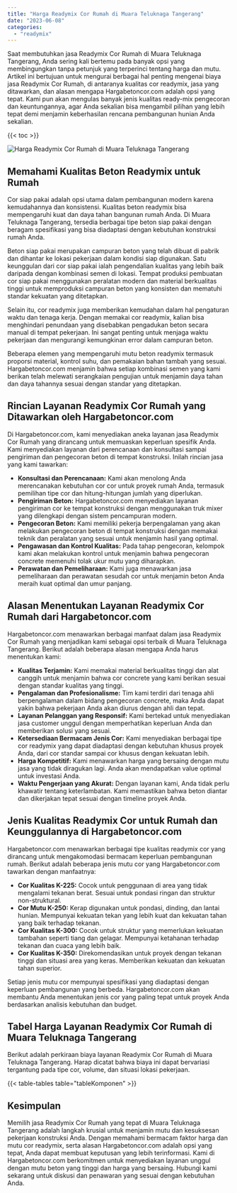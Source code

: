 ```yaml
---
title: "Harga Readymix Cor Rumah di Muara Teluknaga Tangerang"
date: "2023-06-08"
categories: 
  - "readymix"
---
```



Saat membutuhkan jasa Readymix Cor Rumah di Muara Teluknaga Tangerang, Anda sering kali bertemu pada banyak opsi yang membingungkan tanpa petunjuk yang terperinci tentang harga dan mutu. Artikel ini bertujuan untuk mengurai berbagai hal penting mengenai biaya jasa Readymix Cor Rumah, di antaranya kualitas cor readymix, jasa yang ditawarkan, dan alasan mengapa Hargabetoncor.com adalah opsi yang tepat. Kami pun akan mengulas banyak jenis kualitas ready-mix pengecoran dan keuntungannya, agar Anda sekalian bisa mengambil pilihan yang lebih tepat demi menjamin keberhasilan rencana pembangunan hunian Anda sekalian.

{{< toc >}}

![Harga Readymix Cor Rumah di Muara Teluknaga Tangerang](https://hargareadymixid.github.io/hbc/readymix-hbc%20(21).png)

## Memahami Kualitas Beton Readymix untuk Rumah

Cor siap pakai adalah opsi utama dalam pembangunan modern karena kemudahannya dan konsistensi. Kualitas beton readymix bisa mempengaruhi kuat dan daya tahan bangunan rumah Anda. Di Muara Teluknaga Tangerang, tersedia berbagai tipe beton siap pakai dengan beragam spesifikasi yang bisa diadaptasi dengan kebutuhan konstruksi rumah Anda.

Beton siap pakai merupakan campuran beton yang telah dibuat di pabrik dan dihantar ke lokasi pekerjaan dalam kondisi siap digunakan. Satu keunggulan dari cor siap pakai ialah pengendalian kualitas yang lebih baik daripada dengan kombinasi semen di lokasi. Tempat produksi pembuatan cor siap pakai menggunakan peralatan modern dan material berkualitas tinggi untuk memproduksi campuran beton yang konsisten dan mematuhi standar kekuatan yang ditetapkan.

Selain itu, cor readymix juga memberikan kemudahan dalam hal pengaturan waktu dan tenaga kerja. Dengan memakai cor readymix, kalian bisa menghindari penundaan yang disebabkan pengadukan beton secara manual di tempat pekerjaan. Ini sangat penting untuk menjaga waktu pekerjaan dan mengurangi kemungkinan error dalam campuran beton.

Beberapa elemen yang mempengaruhi mutu beton readymix termasuk proporsi material, kontrol suhu, dan pemakaian bahan tambah yang sesuai. Hargabetoncor.com menjamin bahwa setiap kombinasi semen yang kami berikan telah melewati serangkaian pengujian untuk menjamin daya tahan dan daya tahannya sesuai dengan standar yang ditetapkan.

## Rincian Layanan Readymix Cor Rumah yang Ditawarkan oleh Hargabetoncor.com

Di Hargabetoncor.com, kami menyediakan aneka layanan jasa Readymix Cor Rumah yang dirancang untuk memuaskan keperluan spesifik Anda. Kami menyediakan layanan dari perencanaan dan konsultasi sampai pengiriman dan pengecoran beton di tempat konstruksi. Inilah rincian jasa yang kami tawarkan:

- **Konsultasi dan Perencanaan:** Kami akan menolong Anda merencanakan kebutuhan cor cor untuk proyek rumah Anda, termasuk pemilihan tipe cor dan hitung-hitungan jumlah yang diperlukan.
- **Pengiriman Beton:** Hargabetoncor.com menyediakan layanan pengiriman cor ke tempat konstruksi dengan menggunakan truk mixer yang dilengkapi dengan sistem pencampuran modern.
- **Pengecoran Beton:** Kami memiliki pekerja berpengalaman yang akan melakukan pengecoran beton di tempat konstruksi dengan memakai teknik dan peralatan yang sesuai untuk menjamin hasil yang optimal.
- **Pengawasan dan Kontrol Kualitas:** Pada tahap pengecoran, kelompok kami akan melakukan kontrol untuk menjamin bahwa pengecoran concrete memenuhi tolak ukur mutu yang diharapkan.
- **Perawatan dan Pemeliharaan:** Kami juga menawarkan jasa pemeliharaan dan perawatan sesudah cor untuk menjamin beton Anda meraih kuat optimal dan umur panjang.

## Alasan Menentukan Layanan Readymix Cor Rumah dari Hargabetoncor.com

Hargabetoncor.com menawarkan berbagai manfaat dalam jasa Readymix Cor Rumah yang menjadikan kami sebagai opsi terbaik di Muara Teluknaga Tangerang. Berikut adalah beberapa alasan mengapa Anda harus menentukan kami:

- **Kualitas Terjamin:** Kami memakai material berkualitas tinggi dan alat canggih untuk menjamin bahwa cor concrete yang kami berikan sesuai dengan standar kualitas yang tinggi.
- **Pengalaman dan Profesionalisme:** Tim kami terdiri dari tenaga ahli berpengalaman dalam bidang pengecoran concrete, maka Anda dapat yakin bahwa pekerjaan Anda akan diurus dengan ahli dan tepat.
- **Layanan Pelanggan yang Responsif:** Kami bertekad untuk menyediakan jasa customer unggul dengan memperhatikan keperluan Anda dan memberikan solusi yang sesuai.
- **Ketersediaan Bermacam Jenis Cor:** Kami menyediakan berbagai tipe cor readymix yang dapat diadaptasi dengan kebutuhan khusus proyek Anda, dari cor standar sampai cor khusus dengan kekuatan lebih.
- **Harga Kompetitif:** Kami menawarkan harga yang bersaing dengan mutu jasa yang tidak diragukan lagi. Anda akan mendapatkan value optimal untuk investasi Anda.
- **Waktu Pengerjaan yang Akurat:** Dengan layanan kami, Anda tidak perlu khawatir tentang keterlambatan. Kami memastikan bahwa beton diantar dan dikerjakan tepat sesuai dengan timeline proyek Anda.

## Jenis Kualitas Readymix Cor untuk Rumah dan Keunggulannya di Hargabetoncor.com

Hargabetoncor.com menawarkan berbagai tipe kualitas readymix cor yang dirancang untuk mengakomodasi bermacam keperluan pembangunan rumah. Berikut adalah beberapa jenis mutu cor yang Hargabetoncor.com tawarkan dengan manfaatnya:

- **Cor Kualitas K-225:** Cocok untuk penggunaan di area yang tidak mengalami tekanan berat. Sesuai untuk pondasi ringan dan struktur non-struktural.
- **Cor Mutu K-250:** Kerap digunakan untuk pondasi, dinding, dan lantai hunian. Mempunyai kekuatan tekan yang lebih kuat dan kekuatan tahan yang baik terhadap tekanan.
- **Cor Kualitas K-300:** Cocok untuk struktur yang memerlukan kekuatan tambahan seperti tiang dan gelagar. Mempunyai ketahanan terhadap tekanan dan cuaca yang lebih baik.
- **Cor Kualitas K-350:** Direkomendasikan untuk proyek dengan tekanan tinggi dan situasi area yang keras. Memberikan kekuatan dan kekuatan tahan superior.

Setiap jenis mutu cor mempunyai spesifikasi yang diadaptasi dengan keperluan pembangunan yang berbeda. Hargabetoncor.com akan membantu Anda menentukan jenis cor yang paling tepat untuk proyek Anda berdasarkan analisis kebutuhan dan budget.

## Tabel Harga Layanan Readymix Cor Rumah di Muara Teluknaga Tangerang

Berikut adalah perkiraan biaya layanan Readymix Cor Rumah di Muara Teluknaga Tangerang. Harap dicatat bahwa biaya ini dapat bervariasi tergantung pada tipe cor, volume, dan situasi lokasi pekerjaan.

{{< table-tables table="tableKomponen" >}}

## Kesimpulan

Memilih jasa Readymix Cor Rumah yang tepat di Muara Teluknaga Tangerang adalah langkah krusial untuk menjamin mutu dan kesuksesan pekerjaan konstruksi Anda. Dengan memahami bermacam faktor harga dan mutu cor readymix, serta alasan Hargabetoncor.com adalah opsi yang tepat, Anda dapat membuat keputusan yang lebih terinformasi. Kami di Hargabetoncor.com berkomitmen untuk menyediakan layanan unggul dengan mutu beton yang tinggi dan harga yang bersaing. Hubungi kami sekarang untuk diskusi dan penawaran yang sesuai dengan kebutuhan Anda.
